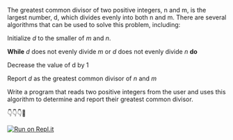 The greatest common divisor of two positive integers, n and m, is the largest number, d, which divides evenly into both n and m. There are several algorithms that can be
used to solve this problem, including:

Initialize _d_ to the smaller of _m_ and _n_.

**While** _d_ does not evenly divide _m_ or _d_ does not evenly divide _n_ **do**

   Decrease the value of d by 1
   
Report _d_ as the greatest common divisor of _n_ and _m_

Write a program that reads two positive integers from the user and uses this algorithm to determine and report their greatest common divisor.


👇👇👇🤙

[![Run on Repl.it](https://repl.it/badge/github/isennkubilay/Greatest-Common-Divisor)](https://repl.it/github/isennkubilay/Greatest-Common-Divisor)
